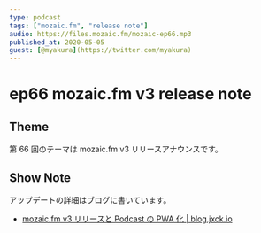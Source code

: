 ```yaml
---
type: podcast
tags: ["mozaic.fm", "release note"]
audio: https://files.mozaic.fm/mozaic-ep66.mp3
published_at: 2020-05-05
guest: [@myakura](https://twitter.com/myakura)
---
```


# ep66 mozaic.fm v3 release note

## Theme

第 66 回のテーマは mozaic.fm v3 リリースアナウンスです。


## Show Note

アップデートの詳細はブログに書いています。

- [mozaic.fm v3 リリースと Podcast の PWA 化 \| blog.jxck.io](https://blog.jxck.io/entries/2020-05-06/mozaic-v3-release.html)
